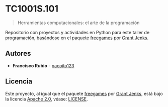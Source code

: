 # TC1001S.101
> Herramientas computacionales: el arte de la programación

Repositorio con proyectos y actividades en Python para este taller de programación, basándose en el paquete [freegames](https://pypi.org/project/freegames/ "'freegames' en pypi.org") por [Grant Jenks](https://grantjenks.com/).

## Autores

* **Francisco Rubio** - [pacoito123](https://github.com/pacoito123)

## Licencia
Este proyecto, al igual que el paquete [freegames](https://pypi.org/project/freegames/ "'freegames' en pypi.org") por [Grant Jenks](https://grantjenks.com/), está bajo la licencia [Apache 2.0](https://www.apache.org/licenses/LICENSE-2.0.txt "Apache License 2.0"), véase: [LICENSE](LICENSE).

